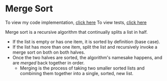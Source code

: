 # Merge Sort

To view my code implementation, [click here](./merge_sort.py)
To view tests, [click here](../tests/test_merge_sort.py)

Merge sort is a recursive algorithm that continually splits a list in half.
- If the list is empty or has one item, it is sorted by definition (base case).
- If the list has more than one item, split the list and recursively invoke a merge sort on both on both halves. 
- Once the two halves are sorted, the algorithm's namesake happens, and are _merged_ back together in order. 
  - Merging is the process of taking two smaller sorted lists and combining them together into a single, sorted, new list.

